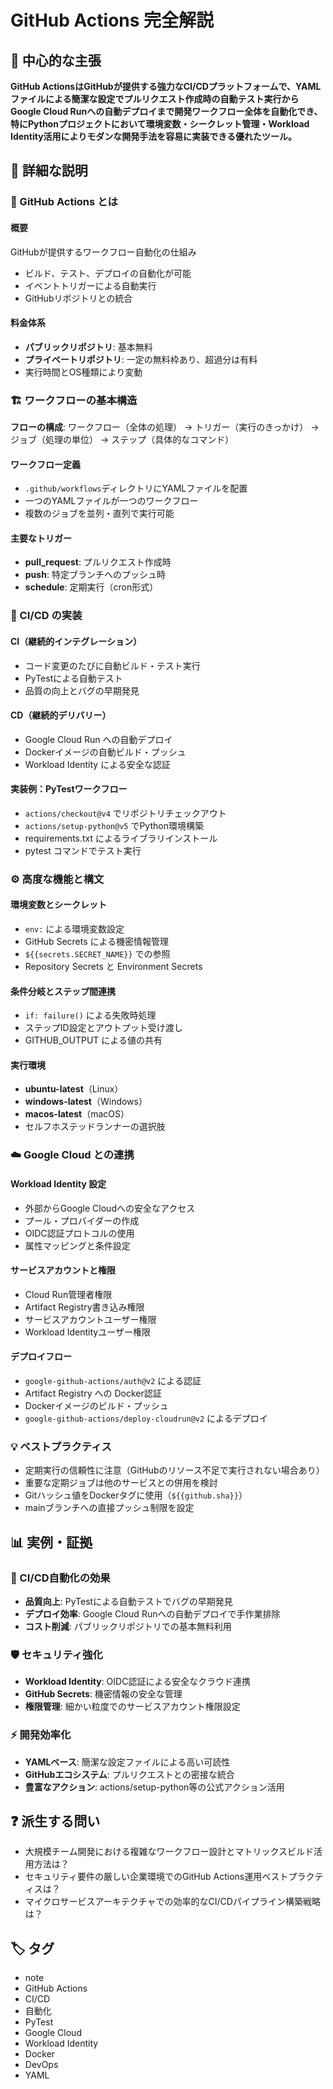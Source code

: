 # GitHub Actions 完全解説

## 🎯 中心的な主張
**GitHub ActionsはGitHubが提供する強力なCI/CDプラットフォームで、YAMLファイルによる簡潔な設定でプルリクエスト作成時の自動テスト実行からGoogle Cloud Runへの自動デプロイまで開発ワークフロー全体を自動化でき、特にPythonプロジェクトにおいて環境変数・シークレット管理・Workload Identity活用によりモダンな開発手法を容易に実装できる優れたツール。**

## 📖 詳細な説明

### 🔧 GitHub Actions とは

#### 概要
GitHubが提供するワークフロー自動化の仕組み
- ビルド、テスト、デプロイの自動化が可能
- イベントトリガーによる自動実行
- GitHubリポジトリとの統合

#### 料金体系
- **パブリックリポジトリ**: 基本無料
- **プライベートリポジトリ**: 一定の無料枠あり、超過分は有料
- 実行時間とOS種類により変動

### 🏗️ ワークフローの基本構造

**フローの構成**: ワークフロー（全体の処理） → トリガー（実行のきっかけ） → ジョブ（処理の単位） → ステップ（具体的なコマンド）

#### ワークフロー定義
- `.github/workflows`ディレクトリにYAMLファイルを配置
- 一つのYAMLファイルが一つのワークフロー
- 複数のジョブを並列・直列で実行可能

#### 主要なトリガー
- **pull_request**: プルリクエスト作成時
- **push**: 特定ブランチへのプッシュ時
- **schedule**: 定期実行（cron形式）

### 🧪 CI/CD の実装

#### CI（継続的インテグレーション）
- コード変更のたびに自動ビルド・テスト実行
- PyTestによる自動テスト
- 品質の向上とバグの早期発見

#### CD（継続的デリバリー）
- Google Cloud Run への自動デプロイ
- Dockerイメージの自動ビルド・プッシュ
- Workload Identity による安全な認証

#### 実装例：PyTestワークフロー
- `actions/checkout@v4` でリポジトリチェックアウト
- `actions/setup-python@v5` でPython環境構築
- requirements.txt によるライブラリインストール
- pytest コマンドでテスト実行

### ⚙️ 高度な機能と構文

#### 環境変数とシークレット
- `env:` による環境変数設定
- GitHub Secrets による機密情報管理
- `${{secrets.SECRET_NAME}}` での参照
- Repository Secrets と Environment Secrets

#### 条件分岐とステップ間連携
- `if: failure()` による失敗時処理
- ステップID設定とアウトプット受け渡し
- GITHUB_OUTPUT による値の共有

#### 実行環境
- **ubuntu-latest**（Linux）
- **windows-latest**（Windows）
- **macos-latest**（macOS）
- セルフホステッドランナーの選択肢

### ☁️ Google Cloud との連携

#### Workload Identity 設定
- 外部からGoogle Cloudへの安全なアクセス
- プール・プロバイダーの作成
- OIDC認証プロトコルの使用
- 属性マッピングと条件設定

#### サービスアカウントと権限
- Cloud Run管理者権限
- Artifact Registry書き込み権限
- サービスアカウントユーザー権限
- Workload Identityユーザー権限

#### デプロイフロー
- `google-github-actions/auth@v2` による認証
- Artifact Registry への Docker認証
- Dockerイメージのビルド・プッシュ
- `google-github-actions/deploy-cloudrun@v2` によるデプロイ

### 💡 ベストプラクティス

- 定期実行の信頼性に注意（GitHubのリソース不足で実行されない場合あり）
- 重要な定期ジョブは他のサービスとの併用を検討
- Gitハッシュ値をDockerタグに使用（`${{github.sha}}`）
- mainブランチへの直接プッシュ制限を設定

## 📊 実例・証拠

### 🔄 CI/CD自動化の効果
- **品質向上**: PyTestによる自動テストでバグの早期発見
- **デプロイ効率**: Google Cloud Runへの自動デプロイで手作業排除
- **コスト削減**: パブリックリポジトリでの基本無料利用

### 🛡️ セキュリティ強化
- **Workload Identity**: OIDC認証による安全なクラウド連携
- **GitHub Secrets**: 機密情報の安全な管理
- **権限管理**: 細かい粒度でのサービスアカウント権限設定

### ⚡ 開発効率化
- **YAMLベース**: 簡潔な設定ファイルによる高い可読性
- **GitHubエコシステム**: プルリクエストとの密接な統合
- **豊富なアクション**: actions/setup-python等の公式アクション活用

## ❓ 派生する問い
- 大規模チーム開発における複雑なワークフロー設計とマトリックスビルド活用方法は？
- セキュリティ要件の厳しい企業環境でのGitHub Actions運用ベストプラクティスは？
- マイクロサービスアーキテクチャでの効率的なCI/CDパイプライン構築戦略は？

## 🏷️ タグ

- note
- GitHub Actions
- CI/CD
- 自動化
- PyTest
- Google Cloud
- Workload Identity
- Docker
- DevOps
- YAML